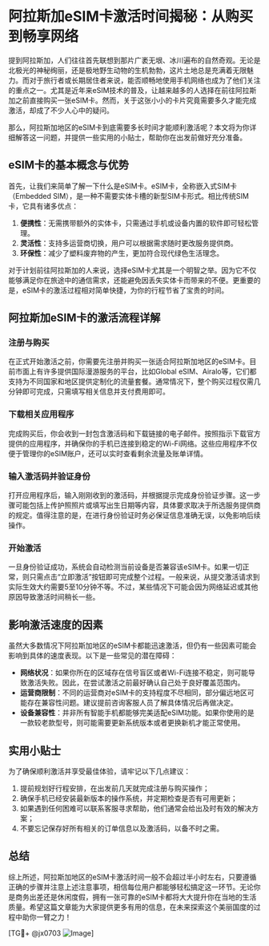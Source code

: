 # 阿拉斯加eSIM卡激活时间揭秘：从购买到畅享网络

提到阿拉斯加，人们往往首先联想到那片广袤无垠、冰川遍布的自然奇观。无论是北极光的神秘绚丽，还是极地野生动物的生机勃勃，这片土地总是充满着无限魅力。而对于旅行者或长期居住者来说，能否顺畅地使用手机网络也成为了他们关注的重点之一。尤其是近年来eSIM技术的普及，让越来越多的人选择在前往阿拉斯加之前直接购买一张eSIM卡。然而，关于这张小小的卡片究竟需要多久才能完成激活，却成了不少人心中的疑问。

那么，阿拉斯加地区的eSIM卡到底需要多长时间才能顺利激活呢？本文将为你详细解答这一问题，并提供一些实用的小贴士，帮助你在出发前做好充分准备。

## eSIM卡的基本概念与优势

首先，让我们来简单了解一下什么是eSIM卡。eSIM卡，全称嵌入式SIM卡（Embedded SIM），是一种不需要实体卡槽的新型SIM卡形式。相比传统SIM卡，它具有诸多优点：

1. **便携性**：无需携带额外的实体卡，只需通过手机或设备内置的软件即可轻松管理。
2. **灵活性**：支持多运营商切换，用户可以根据需求随时更改服务提供商。
3. **环保性**：减少了塑料废弃物的产生，更加符合现代绿色生活理念。

对于计划前往阿拉斯加的人来说，选择eSIM卡尤其是一个明智之举。因为它不仅能够满足你在旅途中的通信需求，还能避免因丢失实体卡而带来的不便。更重要的是，eSIM卡的激活过程相对简单快捷，为你的行程节省了宝贵的时间。

## 阿拉斯加eSIM卡的激活流程详解

### 注册与购买

在正式开始激活之前，你需要先注册并购买一张适合阿拉斯加地区的eSIM卡。目前市面上有许多提供国际漫游服务的平台，比如Global eSIM、Airalo等，它们都支持为不同国家和地区提供定制化的流量套餐。通常情况下，整个购买过程仅需几分钟即可完成，只需填写相关信息并支付费用即可。

### 下载相关应用程序

完成购买后，你会收到一封包含激活码和下载链接的电子邮件。按照指示下载官方提供的应用程序，并确保你的手机已连接到稳定的Wi-Fi网络。这些应用程序不仅便于管理你的eSIM账户，还可以实时查看剩余流量及账单详情。

### 输入激活码并验证身份

打开应用程序后，输入刚刚收到的激活码，并根据提示完成身份验证步骤。这一步骤可能包括上传护照照片或填写出生日期等内容，具体要求取决于所选服务提供商的规定。值得注意的是，在进行身份验证时务必保证信息准确无误，以免影响后续操作。

### 开始激活

一旦身份验证成功，系统会自动检测当前设备是否兼容该eSIM卡。如果一切正常，则只需点击“立即激活”按钮即可完成整个过程。一般来说，从提交激活请求到实际生效大约需要5至10分钟不等。不过，某些情况下可能会因为网络延迟或其他原因导致激活时间稍长一些。

## 影响激活速度的因素

虽然大多数情况下阿拉斯加地区的eSIM卡都能迅速激活，但仍有一些因素可能会影响到具体的速度表现。以下是一些常见的潜在障碍：

- **网络状况**：如果你所在的区域存在信号盲区或者Wi-Fi连接不稳定，则可能导致激活失败。因此，在尝试激活之前最好确认自己处于良好覆盖范围内。
- **运营商限制**：不同的运营商对eSIM卡的支持程度不尽相同，部分偏远地区可能存在兼容性问题。建议提前咨询客服人员了解具体情况后再做决定。
- **设备兼容性**：并非所有智能手机都能够完美适配eSIM功能。如果你使用的是一款较老款型号，则可能需要更新系统版本或者更换新机才能正常使用。

## 实用小贴士

为了确保顺利激活并享受最佳体验，请牢记以下几点建议：

1. 提前规划好行程安排，在出发前几天就完成注册与购买操作；
2. 确保手机已经安装最新版本的操作系统，并定期检查是否有可用更新；
3. 如果遇到任何困难可以联系客服寻求帮助，他们通常会给出及时有效的解决方案；
4. 不要忘记保存好所有相关的订单信息以及激活码，以备不时之需。

## 总结

综上所述，阿拉斯加地区的eSIM卡激活时间一般不会超过半小时左右，只要遵循正确的步骤并注意上述注意事项，相信每位用户都能够轻松搞定这一环节。无论你是商务出差还是休闲度假，拥有一张可靠的eSIM卡都将大大提升你在当地的生活质量。希望这篇文章能为大家提供更多有用的信息，在未来探索这个美丽国度的过程中助你一臂之力！

[TG💪+ @jx0703 ![Image](https://github.com/user-attachments/assets/dbca1d08-cadb-493c-b0ec-ad6f7a83f270)]
